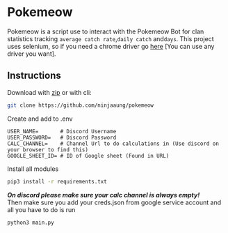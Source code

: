 # Pokemeow

Pokemeow is a script use to interact with the Pokemeow Bot for clan statistics tracking `average catch rate`,`daily catch` and`days`. This project uses selenium, so if you need a chrome driver go [here](https://chromedriver.chromium.org/downloads) [You can use any driver you want].

## Instructions

Download with [zip](https://github.com/NinjaAung/Pokemeow/archive/main.zip) or with cli:

```bash
git clone https://github.com/ninjaaung/pokemeow
```

Create and add to .env

```env
USER_NAME=       # Discord Username
USER_PASSWORD=   # Discord Password
CALC_CHANNEL=    # Channel Url to do calculations in (Use discord on your browser to find this)
GOOGLE_SHEET_ID= # ID of Google sheet (Found in URL)
```

Install all modules

```bash
pip3 install -r requirements.txt
```
***On discord please make sure your calc channel is always empty!***<br>
Then make sure you add your creds.json from google service account and all you have to do is run

```bash
python3 main.py
```
